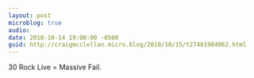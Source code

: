 ```yaml
---
layout: post
microblog: true
audio: 
date: 2010-10-14 19:00:00 -0500
guid: http://craigmcclellan.micro.blog/2010/10/15/t27401984062.html
---
```

30 Rock Live = Massive Fail.
